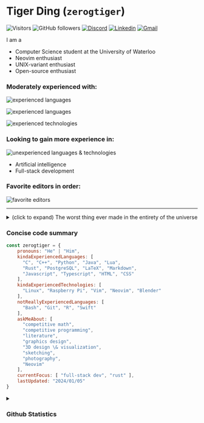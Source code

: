 # Tiger Ding (`zerogtiger`)

![Visitors](https://api.visitorbadge.io/api/visitors?path=zerogtiger&countColor=%23ff8a65&style=flat) ![GitHub followers](https://img.shields.io/github/followers/zerogtiger?label=Follow&style=social)  [![Discord](https://dcbadge.vercel.app/api/shield/711020280826298440&?style=flat-square)](https://www.discordapp.com/users/711020280826298440)  [![Linkedin](https://img.shields.io/badge/-Tiger_Ding-blue?style=flat-square&logo=Linkedin&logoColor=white&link=https://www.linkedin.com/in/tiger-ding-16880a247/)](https://www.linkedin.com/in/tiger-ding-16880a247/)  [![Gmail](https://img.shields.io/badge/Gmail-zerogtiger%40gmail.com-red?logo=gmail
)](mailto:zerogtiger@gmail.com)


I am a
* Computer Science student at the University of Waterloo
* Neovim enthusiast
* UNIX-variant enthusiast
* Open-source enthusiast

### Moderately experienced with:

![experienced languages](https://skillicons.dev/icons?i=c,cpp,py,java,lua,rust,postgresql,supabase&theme=dark)

![experienced languages](https://skillicons.dev/icons?i=js,ts,html,css,nodejs,react,next,tailwind,prisma&theme=dark)

![experienced technologies](https://skillicons.dev/icons?i=linux,raspberrypi,vim,neovim,blender,md,latex&theme=light)

### Looking to gain more experience in:

![unexperienced languages & technologies](https://skillicons.dev/icons?i=bash,git,docker,r,swift&theme=dark)
* Artificial intelligence
* Full-stack development

### Favorite editors in order:

![favorite editors](https://skillicons.dev/icons?i=neovim,vim,idea,eclipse&theme=light)
<hr>
<details><summary>(click to expand) The worst thing ever made in the entirety of the universe </summary>
   <br>
   Visual Studio Code<br>
   <img src="https://skillicons.dev/icons?i=vscode&theme=dark"> 
  <hr>
</details>

### Concise code summary
```javascript
const zerogtiger = {
    pronouns: "He" | "Him",
    kindaExperiencedLanguages: [
      "C", "C++", "Python", "Java", "Lua",
      "Rust", "PostgreSQL", "LaTeX", "Markdown",
      "Javascript", "Typescript", "HTML", "CSS"
    ],
    kindaExperiencedTechnologies: [
      "Linux", "Raspberry Pi", "Vim", "Neovim", "Blender"
    ],
    notReallyExperiencedLanguages: [
      "Bash", "Git", "R", "Swift"
    ],
    askMeAbout: [
      "competitive math",
      "competitive programming",
      "literature",
      "graphics design",
      "3D design \& visualization",
      "sketching",
      "photography",
      "Neovim"
    ],
    currentFocus: [ "full-stack dev", "rust" ],
    lastUpdated: "2024/01/05"
}
```

<details>
  <summary><h3>Github Statistics</h3></summary>
  <img src="https://github-readme-stats.vercel.app/api?username=zerogtiger&show_icons=true&theme=graywhite&count_private=true&include_all_commits=true" height="160">
  <img src="https://github-readme-streak-stats.herokuapp.com/?user=zerogtiger&theme=graywhite&include_all_commits=true&count_private=true" height="160"><br>
  <img src="https://github-readme-stats.vercel.app/api/top-langs/?username=zerogtiger&langs_count=8&theme=graywhite"><br>
</details>

